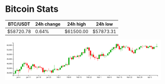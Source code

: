 # Bitcoin Stats

BTC/USDT|24h change|24h high|24h low|
|---|---|---|---|
|$58720.78|0.64%|$61500.00|$57873.31|

<img src="./chart.svg">
